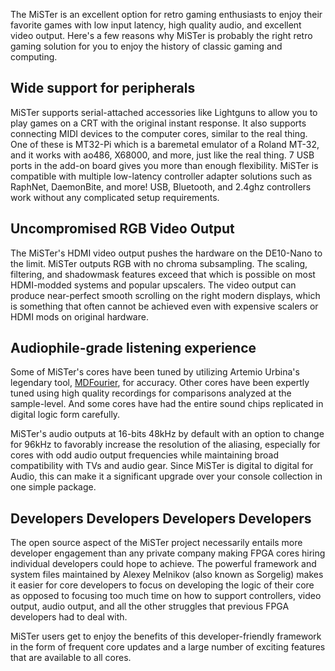 The MiSTer is an excellent option for retro gaming enthusiasts to enjoy their favorite games with low input latency, high quality audio, and excellent video output. Here's a few reasons why MiSTer is probably the right retro gaming solution for you to enjoy the history of classic gaming and computing.

## Wide support for peripherals

MiSTer supports serial-attached accessories like Lightguns to allow you to play games on a CRT with the original instant response. It also supports connecting MIDI devices to the computer cores, similar to the real thing. One of these is MT32-Pi which is a baremetal emulator of a Roland MT-32, and it works with ao486, X68000, and more, just like the real thing. 7 USB ports in the add-on board gives you more than enough flexibility. MiSTer is compatible with multiple low-latency controller adapter solutions such as RaphNet, DaemonBite, and more! USB, Bluetooth, and 2.4ghz controllers work without any complicated setup requirements.

## Uncompromised RGB Video Output

The MiSTer's HDMI video output pushes the hardware on the DE10-Nano to the limit. MiSTer outputs RGB with no chroma subsampling. The scaling, filtering, and shadowmask features exceed that which is possible on most HDMI-modded systems and popular upscalers. The video output can produce near-perfect smooth scrolling on the right modern displays, which is something that often cannot be achieved even with expensive scalers or HDMI mods on original hardware.

## Audiophile-grade listening experience

Some of MiSTer's cores have been tuned by utilizing Artemio Urbina's legendary tool, [MDFourier](https://junkerhq.net/MDFourier/), for accuracy. Other cores have been expertly tuned using high quality recordings for comparisons analyzed at the sample-level. And some cores have had the entire sound chips replicated in digital logic form carefully.

MiSTer's audio outputs at 16-bits 48kHz by default with an option to change for 96kHz to favorably increase the resolution of the aliasing, especially for cores with odd audio output frequencies while maintaining broad compatibility with TVs and audio gear. Since MiSTer is digital to digital for Audio, this can make it a significant upgrade over your console collection in one simple package.

## Developers Developers Developers Developers

The open source aspect of the MiSTer project necessarily entails more developer engagement than any private company making FPGA cores hiring individual developers could hope to achieve. The powerful framework and system files maintained by Alexey Melnikov (also known as Sorgelig) makes it easier for core developers to focus on developing the logic of their core as opposed to focusing too much time on how to support controllers, video output, audio output, and all the other struggles that previous FPGA developers had to deal with.

MiSTer users get to enjoy the benefits of this developer-friendly framework in the form of frequent core updates and a large number of exciting features that are available to all cores.


